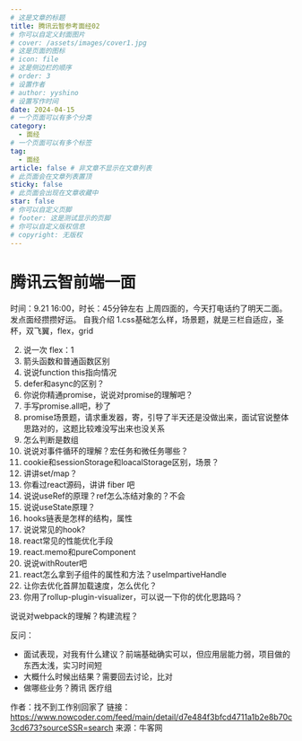 ```yaml
---
# 这是文章的标题
title: 腾讯云智参考面经02
# 你可以自定义封面图片
# cover: /assets/images/cover1.jpg
# 这是页面的图标
# icon: file
# 这是侧边栏的顺序
# order: 3
# 设置作者
# author: yyshino
# 设置写作时间
date: 2024-04-15
# 一个页面可以有多个分类
category:
  - 面经
# 一个页面可以有多个标签
tag:
  - 面经
article: false # 非文章不显示在文章列表
# 此页面会在文章列表置顶
sticky: false
# 此页面会出现在文章收藏中
star: false
# 你可以自定义页脚
# footer: 这是测试显示的页脚
# 你可以自定义版权信息
# copyright: 无版权
---
```




# 腾讯云智前端一面

时间：9.21 16:00，时长：45分钟左右
上周四面的，今天打电话约了明天二面。发点面经攒攒好运。
自我介绍
1.css基础怎么样，场景题，就是三栏自适应，圣杯，双飞翼，flex，grid

2. 说一次 flex：1
3. 箭头函数和普通函数区别
4. 说说function this指向情况
5. defer和async的区别？
6. 你说你精通promise，说说对promise的理解吧？
7. 手写promise.all吧，秒了
8. promise场景题，请求重发器，寄，引导了半天还是没做出来，面试官说整体思路对的，这题比较难没写出来也没关系
9. 怎么判断是数组
10. 说说对事件循环的理解？宏任务和微任务哪些？
11. cookie和sessionStorage和loacalStorage区别，场景？
12. 讲讲set/map？
13. 你看过react源码，讲讲 fiber 吧
14. 说说useRef的原理？ref怎么冻结对象的？不会
15. 说说useState原理？
16. hooks链表是怎样的结构，属性
17. 说说常见的hook?
18. react常见的性能优化手段
19. react.memo和pureComponent
20. 说说withRouter吧
21. react怎么拿到子组件的属性和方法？useImpartiveHandle
22. 让你去优化首屏加载速度，怎么优化？
23. 你用了rollup-plugin-visualizer，可以说一下你的优化思路吗？

说说对webpack的理解？构建流程？

反问：

- 面试表现，对我有什么建议？前端基础确实可以，但应用层能力弱，项目做的东西太浅，实习时间短
- 大概什么时候出结果？需要回去讨论，比对
- 做哪些业务？腾讯 医疗组

作者：找不到工作别回家了
链接：https://www.nowcoder.com/feed/main/detail/d7e484f3bfcd4711a1b2e8b70c3cd673?sourceSSR=search
来源：牛客网